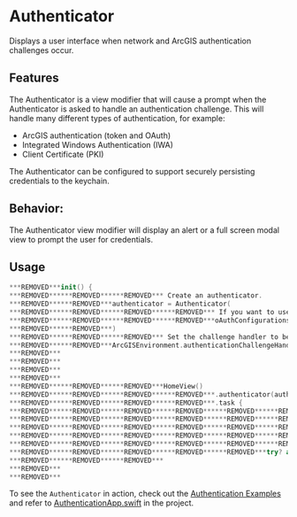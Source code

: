 # Authenticator

Displays a user interface when network and ArcGIS authentication challenges occur.

## Features

The Authenticator is a view modifier that will cause a prompt when the Authenticator is asked to handle an authentication challenge.  This will handle many different types of authentication, for example:
  - ArcGIS authentication (token and OAuth)
  - Integrated Windows Authentication (IWA)
  - Client Certificate (PKI)

The Authenticator can be configured to support securely persisting credentials to the keychain.

## Behavior:

The Authenticator view modifier will display an alert or a full screen modal view to prompt the user for credentials.

## Usage

```swift
***REMOVED***init() {
***REMOVED******REMOVED******REMOVED*** Create an authenticator.
***REMOVED******REMOVED***authenticator = Authenticator(
***REMOVED******REMOVED******REMOVED******REMOVED*** If you want to use OAuth, uncomment this code:
***REMOVED******REMOVED******REMOVED******REMOVED***oAuthConfigurations: [.arcgisDotCom]
***REMOVED******REMOVED***)
***REMOVED******REMOVED******REMOVED*** Set the challenge handler to be the authenticator we just created.
***REMOVED******REMOVED***ArcGISEnvironment.authenticationChallengeHandler = authenticator
***REMOVED***
***REMOVED***
***REMOVED***
***REMOVED***
***REMOVED******REMOVED******REMOVED***HomeView()
***REMOVED******REMOVED******REMOVED******REMOVED***.authenticator(authenticator)
***REMOVED******REMOVED******REMOVED******REMOVED***.task {
***REMOVED******REMOVED******REMOVED******REMOVED******REMOVED******REMOVED*** Here we make the authenticator persistent, which means that it will synchronize
***REMOVED******REMOVED******REMOVED******REMOVED******REMOVED******REMOVED*** with the keychain for storing credentials.
***REMOVED******REMOVED******REMOVED******REMOVED******REMOVED******REMOVED*** It also means that a user can sign in without having to be prompted for
***REMOVED******REMOVED******REMOVED******REMOVED******REMOVED******REMOVED*** credentials. Once credentials are cleared from the stores ("sign-out"),
***REMOVED******REMOVED******REMOVED******REMOVED******REMOVED******REMOVED*** then the user will need to be prompted once again.
***REMOVED******REMOVED******REMOVED******REMOVED******REMOVED***try? await authenticator.setupPersistentCredentialStorage(access: .whenUnlockedThisDeviceOnly)
***REMOVED******REMOVED******REMOVED***
***REMOVED***
***REMOVED***
```

To see the `Authenticator` in action, check out the [Authentication Examples](../../AuthenticationExample) and refer to [AuthenticationApp.swift](../../AuthenticationExample/AuthenticationExample/AuthenticationApp.swift) in the project.
